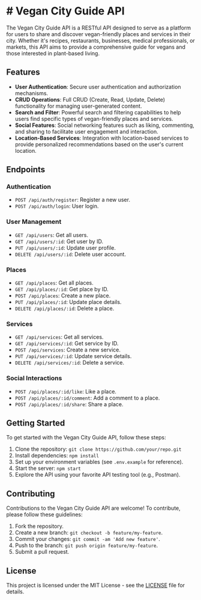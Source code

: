 # # Vegan City Guide API

The Vegan City Guide API is a RESTful API designed to serve as a platform for users to share and discover vegan-friendly places and services in their city. Whether it's recipes, restaurants, businesses, medical professionals, or markets, this API aims to provide a comprehensive guide for vegans and those interested in plant-based living.

## Features

- **User Authentication**: Secure user authentication and authorization mechanisms.
- **CRUD Operations**: Full CRUD (Create, Read, Update, Delete) functionality for managing user-generated content.
- **Search and Filter**: Powerful search and filtering capabilities to help users find specific types of vegan-friendly places and services.
- **Social Features**: Social networking features such as liking, commenting, and sharing to facilitate user engagement and interaction.
- **Location-Based Services**: Integration with location-based services to provide personalized recommendations based on the user's current location.

## Endpoints

### Authentication

- `POST /api/auth/register`: Register a new user.
- `POST /api/auth/login`: User login.

### User Management

- `GET /api/users`: Get all users.
- `GET /api/users/:id`: Get user by ID.
- `PUT /api/users/:id`: Update user profile.
- `DELETE /api/users/:id`: Delete user account.

### Places

- `GET /api/places`: Get all places.
- `GET /api/places/:id`: Get place by ID.
- `POST /api/places`: Create a new place.
- `PUT /api/places/:id`: Update place details.
- `DELETE /api/places/:id`: Delete a place.

### Services

- `GET /api/services`: Get all services.
- `GET /api/services/:id`: Get service by ID.
- `POST /api/services`: Create a new service.
- `PUT /api/services/:id`: Update service details.
- `DELETE /api/services/:id`: Delete a service.

### Social Interactions

- `POST /api/places/:id/like`: Like a place.
- `POST /api/places/:id/comment`: Add a comment to a place.
- `POST /api/places/:id/share`: Share a place.

## Getting Started

To get started with the Vegan City Guide API, follow these steps:

1. Clone the repository: `git clone https://github.com/your/repo.git`
2. Install dependencies: `npm install`
3. Set up your environment variables (see `.env.example` for reference).
4. Start the server: `npm start`
5. Explore the API using your favorite API testing tool (e.g., Postman).

## Contributing

Contributions to the Vegan City Guide API are welcome! To contribute, please follow these guidelines:

1. Fork the repository.
2. Create a new branch: `git checkout -b feature/my-feature`.
3. Commit your changes: `git commit -am 'Add new feature'`.
4. Push to the branch: `git push origin feature/my-feature`.
5. Submit a pull request.

## License

This project is licensed under the MIT License - see the [LICENSE](LICENSE) file for details.
